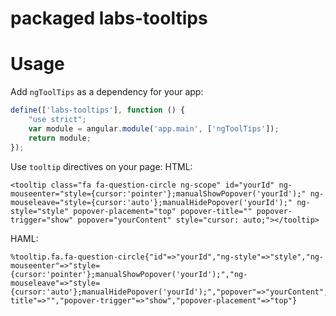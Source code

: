 # packaged labs-tooltips
# Usage

Add `ngToolTips` as a dependency for your app:

```javascript
define(['labs-tooltips'], function () {
    "use strict";
    var module = angular.module('app.main', ['ngToolTips']);
    return module;
});
```
Use `tooltip` directives on your page:
HTML:
```
<tooltip class="fa fa-question-circle ng-scope" id="yourId" ng-mouseenter="style={cursor:'pointer'};manualShowPopover('yourId');" ng-mouseleave="style={cursor:'auto'};manualHidePopover('yourId');" ng-style="style" popover-placement="top" popover-title="" popover-trigger="show" popover="yourContent" style="cursor: auto;"></tooltip>
```

HAML:
```
%tooltip.fa.fa-question-circle{"id"=>"yourId","ng-style"=>"style","ng-mouseenter"=>"style={cursor:'pointer'};manualShowPopover('yourId');","ng-mouseleave"=>"style={cursor:'auto'};manualHidePopover('yourId');","popover"=>"yourContent","popover-title"=>"","popover-trigger"=>"show","popover-placement"=>"top"}
```

